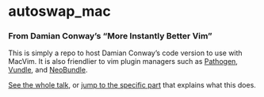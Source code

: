 # autoswap_mac
### From Damian Conway’s “More Instantly Better Vim”

This is simply a repo to host Damian Conway’s code version to use with MacVim.
It is also friendlier to vim plugin managers such as [Pathogen](https://github.com/tpope/vim-pathogen), [Vundle](https://github.com/gmarik/vundle), and [NeoBundle](https://github.com/Shougo/neobundle.vim).

[See the whole talk](http://programming.oreilly.com/2013/10/more-instantly-better-vim.html), or [jump to the specific part](http://www.youtube.com/watch?v=aHm36-na4-4#t=12m01s) that explains what this does.
